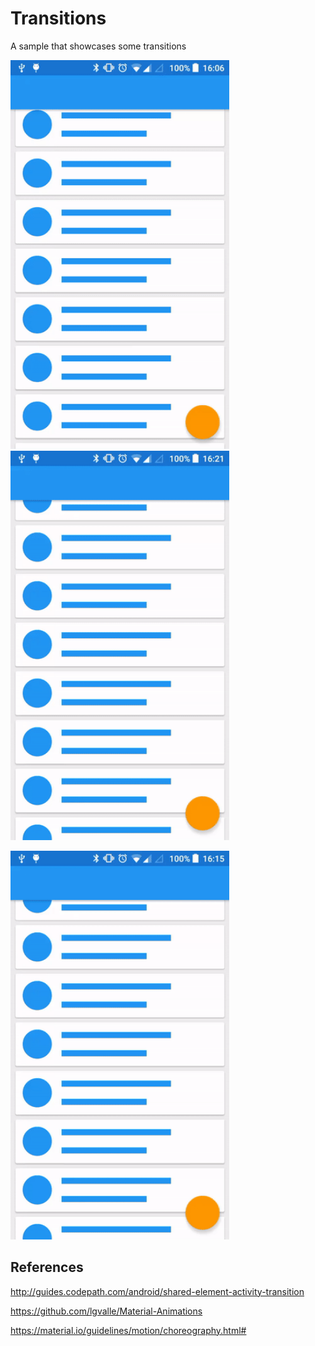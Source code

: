 # Transitions

A sample that showcases some transitions

<img src="screenshots/fab.gif" width="350"> <img src="screenshots/shared.gif" width="350">

<img src="screenshots/layout.gif" width="350">


## References

http://guides.codepath.com/android/shared-element-activity-transition

https://github.com/lgvalle/Material-Animations

https://material.io/guidelines/motion/choreography.html#
